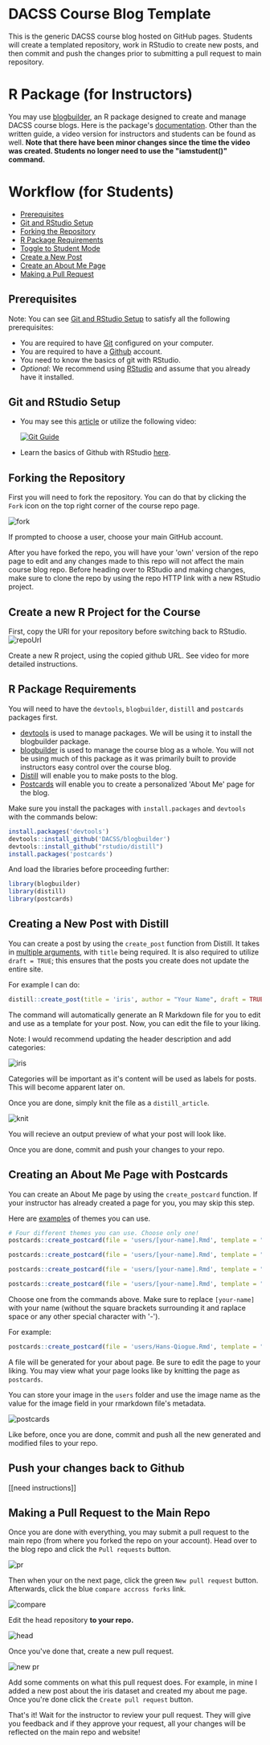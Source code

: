 # DACSS Course Blog Template

This is the generic DACSS course blog hosted on GitHub pages. Students will create a templated repository, work in RStudio to create new posts, and then commit and push the changes prior to submitting a pull request to main repository. 

# R Package (for Instructors)

You may use [blogbuilder](https://github.com/DACSS/blogbuilder), an R package designed to create and manage DACSS course blogs. Here is the package's [documentation](https://github.com/DACSS/blogbuilder/tree/main/man#readme). Other than the written guide, a video version for instructors and students can be found as well. **Note that there have been minor changes since the time the video was created. Students no longer need to use the "iamstudent()" command.**

# Workflow (for Students)
- [Prerequisites](#prerequisites)
- [Git and RStudio Setup](#git-and-rstudio-setup)
- [Forking the Repository](#forking-the-repository)
- [R Package Requirements](#r-package-requirements)
- [Toggle to Student Mode](#toggle-to-student-mode)
- [Create a New Post](#creating-a-new-post-with-distill)
- [Create an About Me Page](#creating-an-about-me-page-with-postcards)
- [Making a Pull Request](#making-a-pull-request-to-the-main-repo)

## Prerequisites
Note: You can see [Git and RStudio Setup](#git-and-rstudio-setup) to satisfy all the following prerequisites:
- You are required to have [Git](https://git-scm.com/) configured on your computer.
- You are required to have a [Github](https://github.com/) account.
- You need to know the basics of git with RStudio.
- _Optional_: We recommend using [RStudio](https://www.rstudio.com/products/rstudio/) and assume that you already have it installed.


## Git and RStudio Setup
- You may see this [article](https://rfortherestofus.com/2021/02/how-to-use-git-github-with-r/) or utilize the following video:

  [![Git Guide](https://i.imgur.com/Py9palp.png)](https://youtu.be/pqWiwcfFz28?list=PL6fG9co6nK8ebkhWSS11z9MWKzRdoqzoTs "Git Guide")
  
- Learn the basics of Github with RStudio [here](https://youtu.be/we6m-B0ioFk).

## Forking the Repository

First you will need to fork the repository. You can do that by clicking the `Fork` icon on the top right corner of the course repo page.

![fork](https://raw.githubusercontent.com/DACSS/course_blog_template/main/_guide/images/fork.png)

If prompted to choose a user, choose your main GitHub account.

After you have forked the repo, you will have your 'own' version of the repo page to edit and any changes made to this repo will not affect the main course blog repo. Before heading over to RStudio and making changes, make sure to clone the repo by using the repo HTTP link with a new RStudio project.

## Create a new R Project for the Course

First, copy the URl for your repository before switching back to RStudio.
![repoUrl](repoUrl.png)

Create a new R project, using the copied github URL. See video for more detailed instructions.

## R Package Requirements

You will need to have the `devtools`, `blogbuilder`, `distill` and `postcards` packages first.
- [devtools](https://www.r-project.org/nosvn/pandoc/devtools.html) is used to manage packages. We will be using it to install the blogbuilder package.
- [blogbuilder](https://github.com/DACSS/blogbuilder) is used to manage the course blog as a whole. You will not be using much of this package as it was primarily built to provide instructors easy control over the course blog.
- [Distill](https://rstudio.github.io/distill/) will enable you to make posts to the blog.
- [Postcards](https://github.com/seankross/postcards) will enable you to create a personalized 'About Me' page for the blog.

Make sure you install the packages with `install.packages` and `devtools` with the commands below:

``` r
install.packages('devtools')
devtools::install_github('DACSS/blogbuilder')
devtools::install_github("rstudio/distill")
install.packages('postcards')
```

And load the libraries before proceeding further:

``` r
library(blogbuilder)
library(distill)
library(postcards)
```



## Creating a New Post with Distill

You can create a post by using the `create_post` function from Distill. It takes in [multiple arguments](https://rdrr.io/cran/distill/man/create_post.html), with `title` being required. It is also required to utilize `draft = TRUE`; this ensures that the posts you create does not update the entire site.

For example I can do:

``` r
distill::create_post(title = 'iris', author = "Your Name", draft = TRUE)
```

The command will automatically generate an R Markdown file for you to edit and use as a template for your post. Now, you can edit the file to your liking.

Note: I would recommend updating the header description and add categories:

![iris](https://raw.githubusercontent.com/DACSS/course_blog_template/main/_guide/images/iris.png)

Categories will be important as it's content will be used as labels for posts. This will become apparent later on. 

Once you are done, simply knit the file as a `distill_article`.

![knit](https://raw.githubusercontent.com/DACSS/course_blog_template/main/_guide/images/knit.png)

You will recieve an output preview of what your post will look like.

Once you are done, commit and push your changes to your repo.

## Creating an About Me Page with Postcards

You can create an About Me page by using the `create_postcard` function. If your instructor has already created a page for you, you may skip this step.

Here are [examples](https://github.com/seankross/postcards#the-templates) of themes you can use.

``` r
# Four different themes you can use. Choose only one!
postcards::create_postcard(file = 'users/[your-name].Rmd', template = "jolla")

postcards::create_postcard(file = 'users/[your-name].Rmd', template = "jolla-blue")

postcards::create_postcard(file = 'users/[your-name].Rmd', template = "trestles")

postcards::create_postcard(file = 'users/[your-name].Rmd', template = "onofre")
```

Choose one from the commands above. Make sure to replace `[your-name]` with your name (without the square brackets surrounding it and raplace space or any other special character with '-').

For example:
```r
postcards::create_postcard(file = 'users/Hans-Qiogue.Rmd', template = "jolla")
```

A file will be generated for your about page. Be sure to edit the page to your liking. You may view what your page looks like by knitting the page as `postcards`.

You can store your image in the `users` folder and use the image name as the value for the image field in your rmarkdown file's metadata.

![postcards](https://raw.githubusercontent.com/DACSS/course_blog_template/main/_guide/images/postcards.png)

Like before, once you are done, commit and push all the new generated and modified files to your repo.

## Push your changes back to Github

[[need instructions]]

## Making a Pull Request to the Main Repo

Once you are done with everything, you may submit a pull request to the main repo (from where you forked the repo on your account). Head over to the blog repo and click the `Pull requests` button.

![pr](https://raw.githubusercontent.com/DACSS/course_blog_template/main/_guide/images/pr.png)

Then when your on the next page, click the green `New pull request` button. Afterwards, click the blue `compare accross forks` link.

![compare](https://raw.githubusercontent.com/DACSS/course_blog_template/main/_guide/images/compare.png)

Edit the head repository **to your repo.**

![head](https://raw.githubusercontent.com/DACSS/course_blog_template/main/_guide/images/head.png)

Once you've done that, create a new pull request.

![new pr](https://raw.githubusercontent.com/DACSS/course_blog_template/main/_guide/images/new_pr.png)

Add some comments on what this pull request does. For example, in mine I added a new post about the iris dataset and created my about me page. Once you're done click the `Create pull request` button.

That's it! Wait for the instructor to review your pull request. They will give you feedback and if they approve your request, all your changes will be reflected on the main repo and website!
